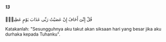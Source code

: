 ##### 13

<span class="ayah">قُلْ إِنِّىٓ أَخَافُ إِنْ عَصَيْتُ رَبِّى عَذَابَ يَوْمٍ عَظِيمٍۢ</span>

<span class="ayah_translation">Katakanlah: "Sesungguhnya aku takut akan siksaan hari yang besar jika aku durhaka kepada Tuhanku".</span>
